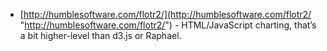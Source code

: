- [http://humblesoftware.com/flotr2/](http://humblesoftware.com/flotr2/ "http://humblesoftware.com/flotr2/") - HTML/JavaScript charting, that’s a bit higher-level than d3.js or Raphael.
